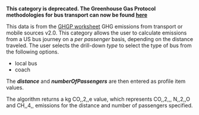 **This category is deprecated. The Greenhouse Gas Protocol methodologies
for bus transport can now be found
[here](Passenger_transport_by_Greenhouse_Gas_Protocol)**

This data is from the [GHGP
worksheet](http://www.ghgprotocol.org/calculation-tools/all-tools) GHG
emissions from transport or mobile sources v2.0. This category allows
the user to calculate emissions from a US bus journey on a *per
passenger* basis, depending on the distance traveled. The user selects
the drill-down *type* to select the type of bus from the following
options.

  - local bus
  - coach

The ***distance*** and ***numberOfPassengers*** are then entered as
profile item values.

The algorithm returns a kg CO,,2,,e value, which represents CO,,2,,,
N,,2,,O and CH,,4,, emissions for the distance and number of passengers
specified.
